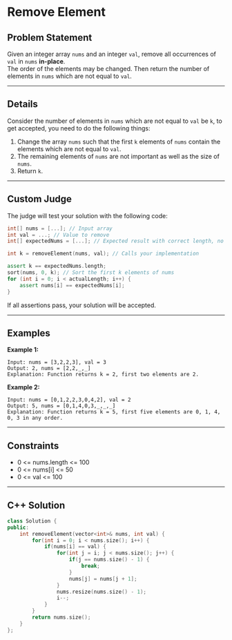 
# Remove Element

## Problem Statement
Given an integer array `nums` and an integer `val`, remove all occurrences of `val` in `nums` **in-place**.  
The order of the elements may be changed. Then return the number of elements in `nums` which are not equal to `val`.

---

## Details
Consider the number of elements in `nums` which are not equal to `val` be `k`, to get accepted, you need to do the following things:

1. Change the array `nums` such that the first `k` elements of `nums` contain the elements which are not equal to `val`.
2. The remaining elements of `nums` are not important as well as the size of `nums`.
3. Return `k`.

---

## Custom Judge
The judge will test your solution with the following code:
```cpp
int[] nums = [...]; // Input array
int val = ...; // Value to remove
int[] expectedNums = [...]; // Expected result with correct length, no elements equal to val.

int k = removeElement(nums, val); // Calls your implementation

assert k == expectedNums.length;
sort(nums, 0, k); // Sort the first k elements of nums
for (int i = 0; i < actualLength; i++) {
    assert nums[i] == expectedNums[i];
}
```

If all assertions pass, your solution will be accepted.

---

## Examples

**Example 1:**
```
Input: nums = [3,2,2,3], val = 3
Output: 2, nums = [2,2,_,_]
Explanation: Function returns k = 2, first two elements are 2.
```

**Example 2:**
```
Input: nums = [0,1,2,2,3,0,4,2], val = 2
Output: 5, nums = [0,1,4,0,3,_,_,_]
Explanation: Function returns k = 5, first five elements are 0, 1, 4, 0, 3 in any order.
```

---

## Constraints
- 0 <= nums.length <= 100
- 0 <= nums[i] <= 50
- 0 <= val <= 100

---

## C++ Solution
```cpp
class Solution {
public:
    int removeElement(vector<int>& nums, int val) {
        for(int i = 0; i < nums.size(); i++) {
            if(nums[i] == val) {
                for(int j = i; j < nums.size(); j++) {
                    if(j == nums.size() - 1) {
                        break;
                    }
                    nums[j] = nums[j + 1];
                }
                nums.resize(nums.size() - 1);
                i--;
            }
        }
        return nums.size();
    }
};
```
